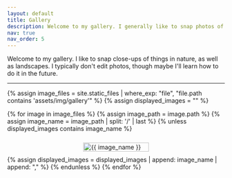 ```yaml
---
layout: default
title: Gallery
description: Welcome to my gallery. I generally like to snap photos of things in nature, particularly macro photos of insects and plants. 
nav: true
nav_order: 5
---
```


Welcome to my gallery. I like to snap close-ups of things in nature, as well as landscapes. I typically don't edit photos, though maybe I'll learn how to do it in the future.

---

<div class="gallery">
  {% assign image_files = site.static_files | where_exp: "file", "file.path contains 'assets/img/gallery'" %}
  {% assign displayed_images = "" %}

  {% for image in image_files %}
    {% assign image_path = image.path %}
    {% assign image_name = image_path | split: '/' | last %}
    {% unless displayed_images contains image_name %}
      <div class="image">
        <img src="{{ site.baseurl }}{{ image_path }}" alt="{{ image_name }}">
      </div>
      {% assign displayed_images = displayed_images | append: image_name | append: "," %}
    {% endunless %}
  {% endfor %}
</div>

<style>
  .gallery {
    display: flex;
    flex-wrap: wrap;
    justify-content: center;
  }

  .image {
    flex-basis: 30%;
    margin: 10px;
  }

  .image img {
    width: 100%;
    height: auto;
  }
</style>